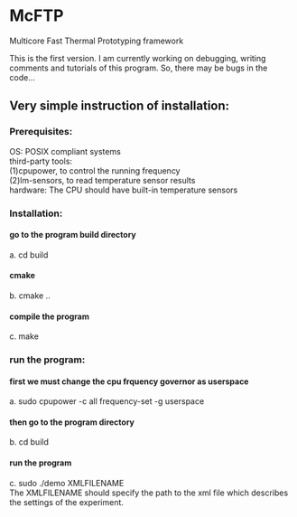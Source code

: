 # McFTP
Multicore Fast Thermal Prototyping framework

This is the first version. I am currently working on debugging, writing 
comments and tutorials of this program. So, there may be bugs in the code...

## Very simple instruction of installation:  

### Prerequisites:
OS: POSIX compliant systems  
third-party tools:    
    (1)cpupower, to control the running frequency  
    (2)lm-sensors, to read temperature sensor results  
hardware: The CPU should have built-in temperature sensors  

### Installation:
#### go to the program build directory
a. cd build
#### cmake
b. cmake ..
#### compile the program 
c. make

### run the program:
#### first we must change the cpu frquency governor as userspace
a. sudo cpupower -c all frequency-set -g userspace 
#### then go to the program directory
b. cd build
#### run the program 
c. sudo ./demo XMLFILENAME  
The XMLFILENAME should specify the path to the xml file which describes the settings of
the experiment.


    
